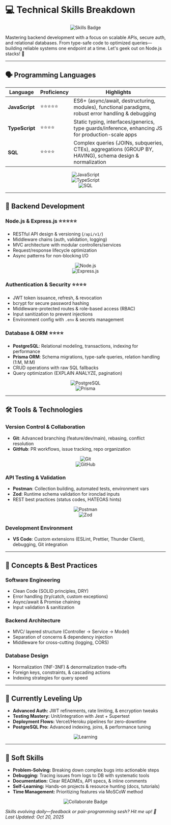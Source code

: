 # 💻 Technical Skills Breakdown

<div align="center">
  <img src="https://img.shields.io/badge/Skills-Backend%20Focus-58a6ff?style=for-the-badge&logo=nodejs&logoColor=white" alt="Skills Badge" />
</div>

Mastering backend development with a focus on scalable APIs, secure auth, and relational databases. From type-safe code to optimized queries—building reliable systems one endpoint at a time. Let's geek out on Node.js stacks! 🚀

---

## 🗣️ Programming Languages

| Language | Proficiency | Highlights |
|----------|-------------|------------|
| **JavaScript** | ⭐⭐⭐⭐⭐ | ES6+ (async/await, destructuring, modules), functional paradigms, robust error handling & debugging |
| **TypeScript** | ⭐⭐⭐⭐ | Static typing, interfaces/generics, type guards/inference, enhancing JS for production-scale apps |
| **SQL** | ⭐⭐⭐⭐ | Complex queries (JOINs, subqueries, CTEs), aggregations (GROUP BY, HAVING), schema design & normalization |

<div align="center">

![JavaScript](https://img.shields.io/badge/JavaScript-F7DF1E?style=flat&logo=javascript&logoColor=black)  
![TypeScript](https://img.shields.io/badge/TypeScript-3178C6?style=flat&logo=typescript&logoColor=white)  
![SQL](https://img.shields.io/badge/SQL-336791?style=flat&logo=postgresql&logoColor=white)

</div>

---

## 🔧 Backend Development

### Node.js & Express.js ⭐⭐⭐⭐⭐
- RESTful API design & versioning (`/api/v1/`)  
- Middleware chains (auth, validation, logging)  
- MVC architecture with modular controllers/services  
- Request/response lifecycle optimization  
- Async patterns for non-blocking I/O  

<div align="center">

![Node.js](https://img.shields.io/badge/Node.js-339933?style=flat&logo=node.js&logoColor=white)  
![Express.js](https://img.shields.io/badge/Express.js-000000?style=flat&logo=express&logoColor=white)

</div>

### Authentication & Security ⭐⭐⭐⭐
- JWT token issuance, refresh, & revocation  
- bcrypt for secure password hashing  
- Middleware-protected routes & role-based access (RBAC)  
- Input sanitization to prevent injections  
- Environment config with `.env` & secrets management  

### Database & ORM ⭐⭐⭐⭐
- **PostgreSQL**: Relational modeling, transactions, indexing for performance  
- **Prisma ORM**: Schema migrations, type-safe queries, relation handling (1:M, M:M)  
- CRUD operations with raw SQL fallbacks  
- Query optimization (EXPLAIN ANALYZE, pagination)  

<div align="center">

![PostgreSQL](https://img.shields.io/badge/PostgreSQL-336791?style=flat&logo=postgresql&logoColor=white)  
![Prisma](https://img.shields.io/badge/Prisma-2D3748?style=flat&logo=prisma&logoColor=white)

</div>

---

## 🛠️ Tools & Technologies

### Version Control & Collaboration
- **Git**: Advanced branching (feature/dev/main), rebasing, conflict resolution  
- **GitHub**: PR workflows, issue tracking, repo organization  

<div align="center">

![Git](https://img.shields.io/badge/Git-F05032?style=flat&logo=git&logoColor=white)  
![GitHub](https://img.shields.io/badge/GitHub-181717?style=flat&logo=github&logoColor=white)

</div>

### API Testing & Validation
- **Postman**: Collection building, automated tests, environment vars  
- **Zod**: Runtime schema validation for ironclad inputs  
- REST best practices (status codes, HATEOAS hints)  

<div align="center">

![Postman](https://img.shields.io/badge/Postman-FF6C37?style=flat&logo=postman&logoColor=white)  
![Zod](https://img.shields.io/badge/Zod-FF6B35?style=flat&logo=zod&logoColor=white)

</div>

### Development Environment
- **VS Code**: Custom extensions (ESLint, Prettier, Thunder Client), debugging, Git integration  

---

## 🧠 Concepts & Best Practices

### Software Engineering
- Clean Code (SOLID principles, DRY)  
- Error handling (try/catch, custom exceptions)  
- Async/await & Promise chaining  
- Input validation & sanitization  

### Backend Architecture
- MVC/ layered structure (Controller → Service → Model)  
- Separation of concerns & dependency injection  
- Middleware for cross-cutting (logging, CORS)  

### Database Design
- Normalization (1NF-3NF) & denormalization trade-offs  
- Foreign keys, constraints, & cascading actions  
- Indexing strategies for query speed  

---

## 🌱 Currently Leveling Up
- **Advanced Auth:** JWT refinements, rate limiting, & encryption tweaks  
- **Testing Mastery:** Unit/integration with Jest + Supertest  
- **Deployment Flows:** Vercel/Heroku pipelines for zero-downtime  
- **PostgreSQL Pro:** Advanced indexing, joins, & performance tuning  

<div align="center">

![Learning](https://img.shields.io/badge/Learning-In%20Progress-58a6ff?style=flat&logo=electron&logoColor=white)

</div>

---

## 🤝 Soft Skills
- **Problem-Solving:** Breaking down complex bugs into actionable steps  
- **Debugging:** Tracing issues from logs to DB with systematic tools  
- **Documentation:** Clear READMEs, API specs, & inline comments  
- **Self-Learning:** Hands-on projects & resource hunting (docs, tutorials)  
- **Time Management:** Prioritizing features via MoSCoW method  

<div align="center">
  <img src="https://img.shields.io/badge/Ready-to-Collaborate%21-brightgreen?style=for-the-badge&logo=handshake&logoColor=white" alt="Collaborate Badge" />
</div>

*Skills evolving daily—feedback or pair-programming sesh? Hit me up! 💬 Last Updated: Oct 20, 2025*
